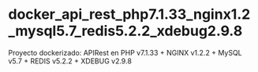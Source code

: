 # docker_api_rest_php7.1.33_nginx1.2_mysql5.7_redis5.2.2_xdebug2.9.8
Proyecto dockerizado: APIRest en PHP v7.1.33 + NGINX v1.2.2 + MySQL v5.7 + REDIS v5.2.2 + XDEBUG v2.9.8